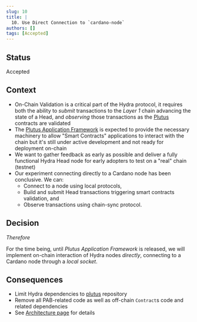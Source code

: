 ```yaml
---
slug: 10
title: |
  10. Use Direct Connection to `cardano-node`
authors: []
tags: [Accepted]
---
```


## Status

Accepted

## Context

* On-Chain Validation is a critical part of the Hydra protocol, it requires both the ability to _submit_ transactions to the _Layer 1_ chain advancing the state of a Head, and _observing_ those transactions as the [Plutus](https://github.com/input-output-hk/plutus) contracts are validated
* The [Plutus Application Framework](https://github.com/input-output-hk/plutus-apps) is expected to provide the necessary machinery to allow "Smart Contracts" applications to interact with the chain but it's still under active development and not ready for deployment on-chain
* We want to gather feedback as early as possible and deliver a fully functional Hydra Head node for early adopters to test on a "real" chain (testnet)
* Our experiment connecting directly to a Cardano node has been conclusive. We can:
  * Connect to a node using local protocols,
  * Build and submit Head transactions triggering smart contracts validation, and
  * Observe transactions using chain-sync protocol.

## Decision

_Therefore_

For the time being, until _Plutus Application Framework_ is released, we will implement on-chain interaction of Hydra nodes _directly_, connecting to a Cardano node through a _local socket_.

## Consequences

* Limit Hydra dependencies to [plutus](https://github.com/input-output-hk/plutus) repository
* Remove all PAB-related code as well as off-chain `Contract`s code and related dependencies
* See [Architecture page](/core-concepts/architecture) for details
